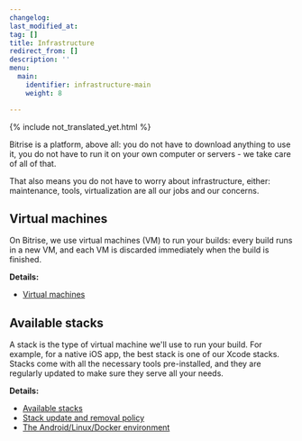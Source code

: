 ```yaml
---
changelog:
last_modified_at:
tag: []
title: Infrastructure
redirect_from: []
description: ''
menu:
  main:
    identifier: infrastructure-main
    weight: 8

---
```

{% include not_translated_yet.html %}

Bitrise is a platform, above all: you do not have to download anything to use it, you do not have to run it on your own computer or servers - we take care of all of that.

That also means you do not have to worry about infrastructure, either: maintenance, tools, virtualization are all our jobs and our concerns.

## Virtual machines

On Bitrise, we use virtual machines (VM) to run your builds: every build runs in a new VM, and each VM is discarded immediately when the build is finished.

**Details:**

* [Virtual machines](/jp/infrastructure/virtual-machines/)

## Available stacks

A stack is the type of virtual machine we'll use to run your build. For example, for a native iOS app, the best stack is one of our Xcode stacks. Stacks come with all the necessary tools pre-installed, and they are regularly updated to make sure they serve all your needs.

**Details:**

* [Available stacks](/jp/infrastructure/available-stacks/)
* [Stack update and removal policy](/jp/infrastructure/stack-update-and-removal-policy/)
* [The Android/Linux/Docker environment](/jp/infrastructure/the-environment/)